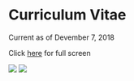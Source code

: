 # Curriculum Vitae

Current as of Devember 7, 2018

Click [here](https://evanhazey.github.io/evanhazenunez/Graphics/CV.pdf) for full screen

<img src="https://evanhazey.github.io/evanhazenunez/Graphics/CV_1.jpg">

<img src="https://evanhazey.github.io/evanhazenunez/Graphics/CV_2.jpg">



